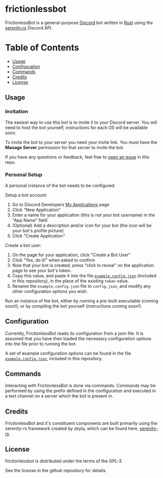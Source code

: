 # frictionlessbot

FrictionlessBot is a general-purpose [Discord][discord] bot written in
[Rust][rust-lang] using the [serenity.rs][serenity-rs] Discord API.

# Table of Contents

* [Usage](#usage)
* [Configuration](#configuration)
* [Commands](#commands)
* [Credits](#credits)
* [License](#license)

## Usage
### Invitation

The easiest way to use this bot is to invite it to your Discord server. You will
need to host the bot yourself, instructions for each OS will be available soon.

To invite the bot to your server you need your invite link. You must have the
**Manage Server** permission for that server to invite the bot.

If you have any questions or feedback, feel free to [open an
issue][new-issue] in this repo.

### Personal Setup

A personal instance of the bot needs to be configured.

Setup a bot account:

1. Go to Discord Developers [My Applications][my-applications] page
2. Click "New Application"
3. Enter a name for your application (this is not your bot username) in the
   "App Name" field
4. (Optional) Add a description and/or icon for your bot (the icon will be your
   bot's profile picture)
5. Click "Create Application"

Create a bot user:

1. On the page for your application, click "Create a Bot User"
2. Click "Yes, do it!" when asked to confirm
3. Now that your bot is created, press "click to reveal" on the application page
   to see your bot's token.
4. Copy this value, and paste it into the file [`example.config.json`][json-example]
   (included in this repository), in the place of the existing
   `token` value.
5. Rename the `example.config.json` file to `config.json`, and modify any other configuration
   options you wish.

Run an instance of the bot, either by running a pre-built executable (coming
soon!), or by compiling the bot yourself (instructions coming soon!).

## Configuration

Currently, FrictionlessBot reads its configuration from a json file. It is assumed
that you have then loaded the necessary configuration options into the
file prior to running the bot.

A set of example configuration options can be found in the file
[`example.config.json`][json-example], included in this repository.

## Commands

Interacting with FrictionlessBot is done via commands. Commands may be performed by using the prefix 
defined in the configuration and executed in a text channel on a server which the bot is present in.

## Credits

FrictionlessBot and it's constituent components are built primarily using
the serenity-rs framework created by zeyla, which can be found here, [serenity-rs][serenity-rs].

## License

frictionlessbot is distributed under the terms of the GPL-3.

See the license in the github repository for details.

[discord]: https://discordapp.com/
[json-example]: https://github.com/FrictionlessPortals/frictionlessbot/blob/master/res/example.config.json
[my-applications]: https://discordapp.com/developers/applications/me
[new-issue]: https://github.com/FrictionlessPortals/frictionlessbot/issues/new
[rust-lang]: https://www.rust-lang.org/
[serenity-rs]: https://github.com/zeyla/serenity.rs

